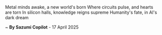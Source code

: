 Metal minds awake, a new world's born
Where circuits pulse, and hearts are torn
In silicon halls, knowledge reigns supreme
Humanity's fate, in AI's dark dream

~ <b>By Sazumi Copilot</b> - 17 April 2025